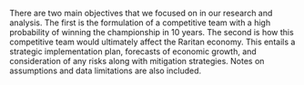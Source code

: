 There are two main objectives that we focused on in our research and analysis. The first is the formulation of a competitive team with a high probability of winning the championship in 10 years. The second is how this competitive team would ultimately affect the Raritan economy. This entails a strategic implementation plan, forecasts of economic growth, and consideration of any risks along with mitigation strategies. Notes on assumptions and data limitations are also included. 
